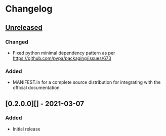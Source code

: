 # Changelog

## [Unreleased][]

[Unreleased]: https://github.com/Mickael-Roger/chaostoolkit-ansible/compare/0.2.0...HEAD

### Changed

- Fixed python minimal dependency pattern as per https://github.com/pypa/packaging/issues/673

### Added

- MANIFEST.in for a complete source distribution for integrating with the
  official documentation.

## [0.2.0.0][] - 2021-03-07

[0.2.0]: https://github.com/Mickael-Roger/chaostoolkit-ansible/tree/0.2.0

### Added

-   Initial release